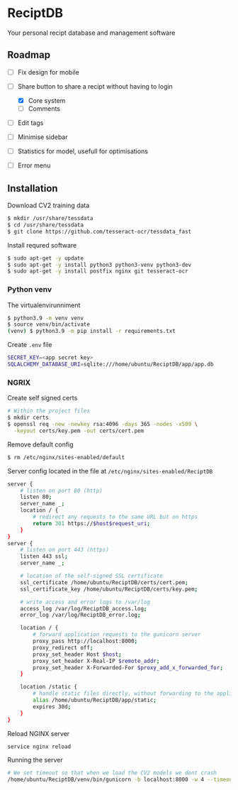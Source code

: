 # ReciptDB
Your personal recipt database and management software



## Roadmap

- [ ] Fix design for mobile
- [ ] Share button to share a recipt without having to login
  - [x] Core system
  - [ ] Comments
- [ ] Edit tags
- [ ] Minimise sidebar
- [ ] Statistics for model, usefull for optimisations
- [ ] Error menu


## Installation

Download CV2 training data
```sh
$ mkdir /usr/share/tessdata
$ cd /usr/share/tessdata
$ git clone https://github.com/tesseract-ocr/tessdata_fast
```

Install requred software
```sh
$ sudo apt-get -y update
$ sudo apt-get -y install python3 python3-venv python3-dev
$ sudo apt-get -y install postfix nginx git tesseract-ocr
```

### Python venv
The virtualenvirunniment
```sh
$ python3.9 -m venv venv
$ source venv/bin/activate
(venv) $ python3.9 -m pip install -r requirements.txt
```

Create `.env` file
```sh
SECRET_KEY=<app secret key>
SQLALCHEMY_DATABASE_URI=sqlite:///home/ubuntu/ReciptDB/app/app.db
```


### NGRIX
Create self signed certs
```sh
# Within the project files
$ mkdir certs
$ openssl req -new -newkey rsa:4096 -days 365 -nodes -x509 \
  -keyout certs/key.pem -out certs/cert.pem
```

Remove default config
```sh
$ rm /etc/nginx/sites-enabled/default
```

Server config located in the file at `/etc/nginx/sites-enabled/ReciptDB`
```sh
server {
    # listen on port 80 (http)
    listen 80;
    server_name _;
    location / {
        # redirect any requests to the same URL but on https
        return 301 https://$host$request_uri;
    }
}
server {
    # listen on port 443 (https)
    listen 443 ssl;
    server_name _;

    # location of the self-signed SSL certificate
    ssl_certificate /home/ubuntu/ReciptDB/certs/cert.pem;
    ssl_certificate_key /home/ubuntu/ReciptDB/certs/key.pem;

    # write access and error logs to /var/log
    access_log /var/log/ReciptDB_access.log;
    error_log /var/log/ReciptDB_error.log;

    location / {
        # forward application requests to the gunicorn server
        proxy_pass http://localhost:8000;
        proxy_redirect off;
        proxy_set_header Host $host;
        proxy_set_header X-Real-IP $remote_addr;
        proxy_set_header X-Forwarded-For $proxy_add_x_forwarded_for;
    }

    location /static {
        # handle static files directly, without forwarding to the application
        alias /home/ubuntu/ReciptDB/app/static;
        expires 30d;
    }
}

```

Reload NGINX server
```sh
service nginx reload
```

Running the server
```sh
# We set timeout so that when we load the CV2 models we dont crash
/home/ubuntu/ReciptDB/venv/bin/gunicorn -b localhost:8000 -w 4 --timeout 600 ReciptDB:app
```
